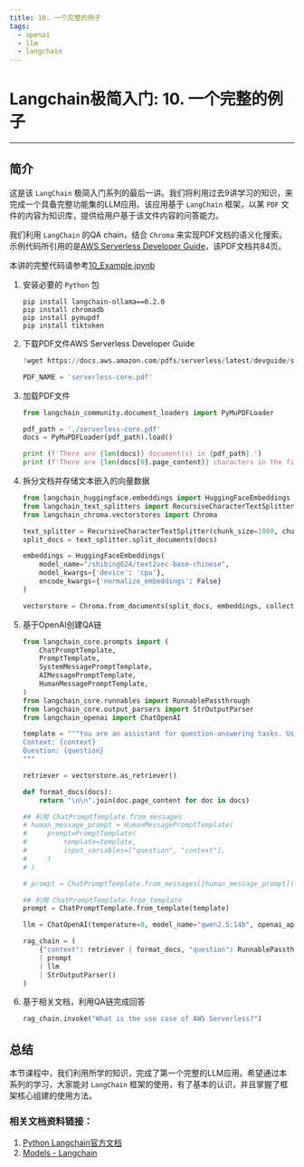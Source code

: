 ```yaml
---
title: 10. 一个完整的例子
tags:
  - openai
  - llm
  - langchain
---
```


# Langchain极简入门: 10. 一个完整的例子

-----

## 简介

这是该 `LangChain` 极简入门系列的最后一讲。我们将利用过去9讲学习的知识，来完成一个具备完整功能集的LLM应用。该应用基于 `LangChain` 框架，以某 `PDF` 文件的内容为知识库，提供给用户基于该文件内容的问答能力。

我们利用 `LangChain` 的QA chain，结合 `Chroma` 来实现PDF文档的语义化搜索。示例代码所引用的是[AWS Serverless
Developer Guide](https://docs.aws.amazon.com/pdfs/serverless/latest/devguide/serverless-core.pdf)，该PDF文档共84页。

本讲的完整代码请参考[10_Example.jpynb](./10_Example.ipynb)

1. 安装必要的 `Python` 包

    ```shell
    pip install langchain-ollama==0.2.0
    pip install chromadb 
    pip install pymupdf 
    pip install tiktoken
    ```

3. 下载PDF文件AWS Serverless Developer Guide

    ```python
    !wget https://docs.aws.amazon.com/pdfs/serverless/latest/devguide/serverless-core.pdf

    PDF_NAME = 'serverless-core.pdf'
    ```

3. 加载PDF文件

    ```python
    from langchain_community.document_loaders import PyMuPDFLoader
    
    pdf_path = './serverless-core.pdf'
    docs = PyMuPDFLoader(pdf_path).load()
    
    print (f'There are {len(docs)} document(s) in {pdf_path}.')
    print (f'There are {len(docs[0].page_content)} characters in the first page of your document.')
    ```

4. 拆分文档并存储文本嵌入的向量数据

    ```python
    from langchain_huggingface.embeddings import HuggingFaceEmbeddings
    from langchain_text_splitters import RecursiveCharacterTextSplitter
    from langchain_chroma.vectorstores import Chroma
    
    text_splitter = RecursiveCharacterTextSplitter(chunk_size=1000, chunk_overlap=200)
    split_docs = text_splitter.split_documents(docs)
    
    embeddings = HuggingFaceEmbeddings(
        model_name="/shibing624/text2vec-base-chinese",
        model_kwargs={'device': 'cpu'},
        encode_kwargs={'normalize_embeddings': False}
    )
    
    vectorstore = Chroma.from_documents(split_docs, embeddings, collection_name="serverless_guide")
    ```

5. 基于OpenAI创建QA链

    ```python
    from langchain_core.prompts import (
        ChatPromptTemplate,
        PromptTemplate,
        SystemMessagePromptTemplate,
        AIMessagePromptTemplate,
        HumanMessagePromptTemplate,
    )
    from langchain_core.runnables import RunnablePassthrough
    from langchain_core.output_parsers import StrOutputParser
    from langchain_openai import ChatOpenAI
    
    template = """You are an assistant for question-answering tasks. Use the following pieces of retrieved context to answer the question. If you don't know the answer, just say that you don't know. Use three sentences maximum and keep the answer concise.
    Context: {context} 
    Question: {question} 
    """
    
    retriever = vectorstore.as_retriever()
    
    def format_docs(docs):
        return "\n\n".join(doc.page_content for doc in docs)
    
    ## 利用 ChatPromptTemplate.from_messages
    # human_message_prompt = HumanMessagePromptTemplate(
    #     prompt=PromptTemplate(
    #         template=template,
    #         input_variables=["question", "context"],
    #     )
    # )
    
    # prompt = ChatPromptTemplate.from_messages([human_message_prompt])
    
    ## 利用 ChatPromptTemplate.from_template
    prompt = ChatPromptTemplate.from_template(template)
    
    llm = ChatOpenAI(temperature=0, model_name="qwen2.5:14b", openai_api_key='ollama', openai_api_base='http://localhost:11434/v1')
    
    rag_chain = (
        {"context": retriever | format_docs, "question": RunnablePassthrough()}
        | prompt
        | llm
        | StrOutputParser()
    )
    ```

8. 基于相关文档，利用QA链完成回答

    ```python
    rag_chain.invoke("What is the use case of AWS Serverless?")
    ```

## 总结

本节课程中，我们利用所学的知识，完成了第一个完整的LLM应用。希望通过本系列的学习，大家能对 `LangChain` 框架的使用，有了基本的认识，并且掌握了框架核心组建的使用方法。

### 相关文档资料链接：
1. [Python Langchain官方文档](https://python.langchain.com/docs/introduction/) 
2. [Models - Langchain](https://python.langchain.com/docs/how_to/#chat-models)